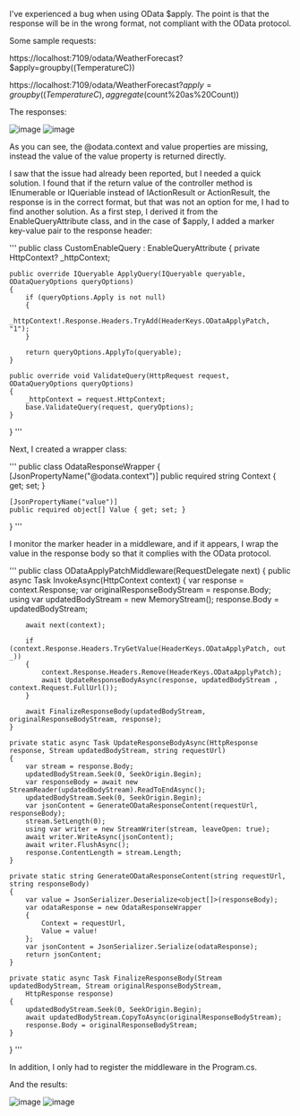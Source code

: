 I've experienced a bug when using OData $apply. The point is that the response will be in the wrong format, not compliant with the OData protocol.

Some sample requests:

https://localhost:7109/odata/WeatherForecast?$apply=groupby((TemperatureC))

https://localhost:7109/odata/WeatherForecast?$apply=groupby((TemperatureC),aggregate($count%20as%20Count))

The responses:

![image](https://github.com/peterkovecses/ODataApplyDemo/assets/89272499/0794c46c-c762-4a77-9df2-82518a27273a)
![image](https://github.com/peterkovecses/ODataApplyDemo/assets/89272499/f179357e-a2c3-4b9a-a7fb-52299c112839)

As you can see, the @odata.context and value properties are missing, instead the value of the value property is returned directly.

I saw that the issue had already been reported, but I needed a quick solution.
I found that if the return value of the controller method is IEnumerable<T> or IQueriable<T> instead of IActionResult or ActionResult<T>, the response is in the correct format, but that was not an option for me, I had to find another solution. As a first step, I derived it from the EnableQueryAttribute class, and in the case of $apply, I added a marker key-value pair to the response header:

'''
public class CustomEnableQuery : EnableQueryAttribute
{
    private HttpContext? _httpContext;

    public override IQueryable ApplyQuery(IQueryable queryable, ODataQueryOptions queryOptions)
    {
        if (queryOptions.Apply is not null)
        {
            _httpContext!.Response.Headers.TryAdd(HeaderKeys.ODataApplyPatch, "1");
        }
        
        return queryOptions.ApplyTo(queryable);
    }

    public override void ValidateQuery(HttpRequest request, ODataQueryOptions queryOptions)
    {
        _httpContext = request.HttpContext;
        base.ValidateQuery(request, queryOptions);
    }
}
'''

Next, I created a wrapper class:

'''
public class OdataResponseWrapper
{
    [JsonPropertyName("@odata.context")]
    public required string Context { get; set; }

    [JsonPropertyName("value")]
    public required object[] Value { get; set; }
}
'''

I monitor the marker header in a middleware, and if it appears, I wrap the value in the response body so that it complies with the OData protocol.

'''
public class ODataApplyPatchMiddleware(RequestDelegate next)
{
    public async Task InvokeAsync(HttpContext context)
    {
        var response = context.Response;
        var originalResponseBodyStream = response.Body;
        using var updatedBodyStream = new MemoryStream();
        response.Body = updatedBodyStream;

        await next(context);

        if (context.Response.Headers.TryGetValue(HeaderKeys.ODataApplyPatch, out _))
        {
            context.Response.Headers.Remove(HeaderKeys.ODataApplyPatch);
            await UpdateResponseBodyAsync(response, updatedBodyStream , context.Request.FullUrl());
        }

        await FinalizeResponseBody(updatedBodyStream, originalResponseBodyStream, response);
    }

    private static async Task UpdateResponseBodyAsync(HttpResponse response, Stream updatedBodyStream, string requestUrl)
    {
        var stream = response.Body;
        updatedBodyStream.Seek(0, SeekOrigin.Begin);
        var responseBody = await new StreamReader(updatedBodyStream).ReadToEndAsync();
        updatedBodyStream.Seek(0, SeekOrigin.Begin);
        var jsonContent = GenerateODataResponseContent(requestUrl, responseBody);
        stream.SetLength(0);
        using var writer = new StreamWriter(stream, leaveOpen: true);
        await writer.WriteAsync(jsonContent);
        await writer.FlushAsync();
        response.ContentLength = stream.Length;
    }

    private static string GenerateODataResponseContent(string requestUrl, string responseBody)
    {
        var value = JsonSerializer.Deserialize<object[]>(responseBody);
        var odataResponse = new OdataResponseWrapper
        {
            Context = requestUrl,
            Value = value!
        };
        var jsonContent = JsonSerializer.Serialize(odataResponse);
        return jsonContent;
    }

    private static async Task FinalizeResponseBody(Stream updatedBodyStream, Stream originalResponseBodyStream,
        HttpResponse response)
    {
        updatedBodyStream.Seek(0, SeekOrigin.Begin);
        await updatedBodyStream.CopyToAsync(originalResponseBodyStream);
        response.Body = originalResponseBodyStream;
    }
}
'''

In addition, I only had to register the middleware in the Program.cs.

And the results:

![image](https://github.com/peterkovecses/ODataApplyDemo/assets/89272499/a1279e81-dc52-4281-a248-637267697378)
![image](https://github.com/peterkovecses/ODataApplyDemo/assets/89272499/da13139b-76f5-4a43-9ea6-d1f60243e744)


